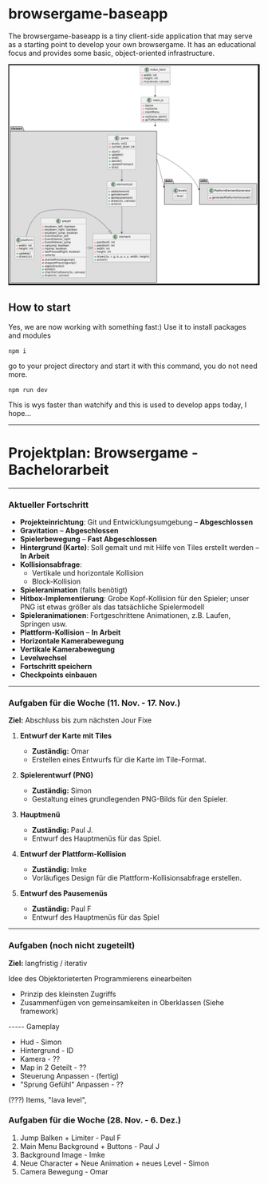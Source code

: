 # browsergame-baseapp

The browsergame-baseapp is a tiny client-side application that may serve as a starting point to develop your own browsergame. 
It has an educational focus and provides some basic, object-oriented infrastructure. 

![Screenshot](klassendiagramm.png)

How to start
------------
Yes, we are now working with something fast:) Use it to install packages and modules

    npm i

go to your project directory and start it with this command, you do not need more.

    npm run dev

This is wys faster than watchify and this is used to develop apps today, I hope...


---

# **Projektplan: Browsergame - Bachelorarbeit**

---

### Aktueller Fortschritt
- **Projekteinrichtung**: Git und Entwicklungsumgebung – **Abgeschlossen**
- **Gravitation** – **Abgeschlossen**
- **Spielerbewegung** – **Fast Abgeschlossen**
- **Hintergrund (Karte)**: Soll gemalt und mit Hilfe von Tiles erstellt werden – **In Arbeit**
- **Kollisionsabfrage**:
  - Vertikale und horizontale Kollision
  - Block-Kollision
- **Spieleranimation** (falls benötigt)
- **Hitbox-Implementierung**: Grobe Kopf-Kollision für den Spieler; unser PNG ist etwas größer als das tatsächliche Spielermodell
- **Spieleranimationen**: Fortgeschrittene Animationen, z.B. Laufen, Springen usw.
- **Plattform-Kollision** – **In Arbeit**
- **Horizontale Kamerabewegung**
- **Vertikale Kamerabewegung**
- **Levelwechsel**
- **Fortschritt speichern**
- **Checkpoints einbauen**

---

### Aufgaben für die Woche (11. Nov. - 17. Nov.)
**Ziel:** Abschluss bis zum nächsten Jour Fixe

1. **Entwurf der Karte mit Tiles**  
   - **Zuständig:** Omar  
   - Erstellen eines Entwurfs für die Karte im Tile-Format.

2. **Spielerentwurf (PNG)**  
   - **Zuständig:** Simon   
   - Gestaltung eines grundlegenden PNG-Bilds für den Spieler.

3. **Hauptmenü**  
   - **Zuständig:** Paul J.
   - Entwurf des Hauptmenüs für das Spiel.

4. **Entwurf der Plattform-Kollision**  
   - **Zuständig:** Imke  
   - Vorläufiges Design für die Plattform-Kollisionsabfrage erstellen.

5. **Entwurf des Pausemenüs**
   - **Zuständig:** Paul F
   - Entwurf des Hauptmenüs für das Spiel

---


### Aufgaben (noch nicht zugeteilt)
**Ziel:** langfristig / iterativ

Idee des Objektorieterten Programmierens einearbeiten

- Prinzip des kleinsten Zugriffs
- Zusammenfügen von gemeinsamkeiten in Oberklassen (Siehe framework)

----- Gameplay

- Hud - Simon
- Hintergrund - ID 
- Kamera - ?? 
- Map in 2 Geteilt - ?? 
- Steuerung Anpassen - (fertig) 
- "Sprung Gefühl" Anpassen - ?? 

(???) Items, "lava level",

### Aufgaben für die Woche (28. Nov. - 6. Dez.)

1. Jump Balken + Limiter - Paul F
2. Main Menu Background + Buttons - Paul J
3. Background Image - Imke
4. Neue Character + Neue Animation + neues Level - Simon
5. Camera Bewegung - Omar

